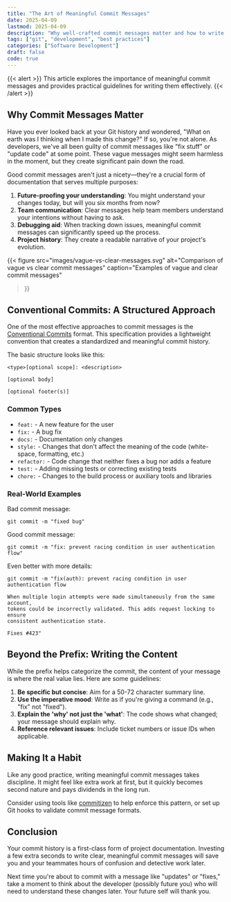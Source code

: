 ```yaml
---
title: "The Art of Meaningful Commit Messages"
date: 2025-04-09
lastmod: 2025-04-09
description: "Why well-crafted commit messages matter and how to write them"
tags: ["git", "development", "best practices"]
categories: ["Software Development"]
draft: false
code: true
---
```


{{< alert >}}
This article explores the importance of meaningful commit messages and provides practical guidelines for writing them effectively.
{{< /alert >}}

## Why Commit Messages Matter

Have you ever looked back at your Git history and wondered, "What on earth was I thinking when I made this change?" If so, you're not alone. As developers, we've all been guilty of commit messages like "fix stuff" or "update code" at some point. These vague messages might seem harmless in the moment, but they create significant pain down the road.

Good commit messages aren't just a nicety—they're a crucial form of documentation that serves multiple purposes:

1. **Future-proofing your understanding**: You might understand your changes today, but will you six months from now?
2. **Team communication**: Clear messages help team members understand your intentions without having to ask.
3. **Debugging aid**: When tracking down issues, meaningful commit messages can significantly speed up the process.
4. **Project history**: They create a readable narrative of your project's evolution.

{{< figure
    src="images/vague-vs-clear-messages.svg"
    alt="Comparison of vague vs clear commit messages"
    caption="Examples of vague and clear commit messages"
>}}

## Conventional Commits: A Structured Approach

One of the most effective approaches to commit messages is the [Conventional Commits](https://www.conventionalcommits.org/) format. This specification provides a lightweight convention that creates a standardized and meaningful commit history.

The basic structure looks like this:

```
<type>[optional scope]: <description>

[optional body]

[optional footer(s)]
```

### Common Types

- `feat:` - A new feature for the user
- `fix:` - A bug fix
- `docs:` - Documentation only changes
- `style:` - Changes that don't affect the meaning of the code (white-space, formatting, etc.)
- `refactor:` - Code change that neither fixes a bug nor adds a feature
- `test:` - Adding missing tests or correcting existing tests
- `chore:` - Changes to the build process or auxiliary tools and libraries

### Real-World Examples

Bad commit message:
```
git commit -m "fixed bug"
```

Good commit message:
```
git commit -m "fix: prevent racing condition in user authentication flow"
```

Even better with more details:
```
git commit -m "fix(auth): prevent racing condition in user authentication flow

When multiple login attempts were made simultaneously from the same account,
tokens could be incorrectly validated. This adds request locking to ensure
consistent authentication state.

Fixes #423"
```

## Beyond the Prefix: Writing the Content

While the prefix helps categorize the commit, the content of your message is where the real value lies. Here are some guidelines:

1. **Be specific but concise**: Aim for a 50-72 character summary line.
2. **Use the imperative mood**: Write as if you're giving a command (e.g., "fix" not "fixed").
3. **Explain the 'why' not just the 'what'**: The code shows what changed; your message should explain why.
4. **Reference relevant issues**: Include ticket numbers or issue IDs when applicable.

## Making It a Habit

Like any good practice, writing meaningful commit messages takes discipline. It might feel like extra work at first, but it quickly becomes second nature and pays dividends in the long run.

Consider using tools like [commitizen](https://github.com/commitizen/cz-cli) to help enforce this pattern, or set up Git hooks to validate commit message formats.

## Conclusion

Your commit history is a first-class form of project documentation. Investing a few extra seconds to write clear, meaningful commit messages will save you and your teammates hours of confusion and detective work later.

Next time you're about to commit with a message like "updates" or "fixes," take a moment to think about the developer (possibly future you) who will need to understand these changes later. Your future self will thank you.

